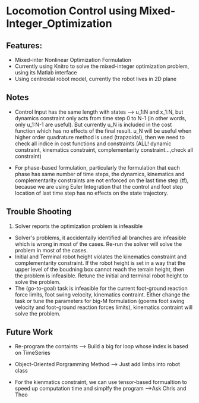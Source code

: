 # Locomotion Control using Mixed-Integer_Optimization

## Features:

- Mixed-inter Nonlinear Optimization Formulation
- Currently using Knitro to solve the mixed-integer optimization problem, using its Matlab interface
- Using centroidal robot model, currently the robot lives in 2D plane

## Notes

- Control Input has the same length with states --> u_1:N and x_1:N, but dynamics constraint only acts from time step 0 to N-1 (in other words, only u_1:N-1 are useful). But currently u_N is included in the cost function which has no effects of the final result. u_N will be useful when higher order quadrature method is used (trapzoidal), then we need to check all indice in cost functions and constraints (ALL! dynamic constraint, kinematics constraint, complementarity constraint...,check all constraint)

- For phase-based formulation, particularly the formulation that each phase has same number of time steps, the dynamics, kinematics and complementarity constraints are not enforced on the last time step (tf), because we are using Euler Integration that the control and foot step location of last time step has no effects on the state trajectory.


## Trouble Shooting

1. Solver reports the optimization problem is infeasible

- Solver's problems, it accidentally identified all branches are infeasible which is wrong in most of the cases. Re-run the solver will solve the problem in most of the cases.
- Initial and Terminal robot height violates the kinematics constraint and complementarity constraint. If the robot height is set in a way that the upper level of the boudning box cannot reach the terrain height, then the problem is infeasible. Retune the initial and terminal robot height to solve the problem.
- The (go-to-goal) task is infeasible for the current foot-ground reaction force limits, foot swing velocity, kinematics contraint. Either change the task or tune the parameters for big-M formulation (goerns foot swing velocity and foot-ground reaction forces limits), kinematics contraint will solve the problem. 

## Future Work

- Re-program the containts --> Build a big for loop whose index is based on TimeSeries

- Object-Oriented Porgramming Method --> Just add limbs into robot class

- For the kienmatics constraint, we can use tensor-based formualtion to speed up computation time and simplfy the program -->Ask Chris and Theo



